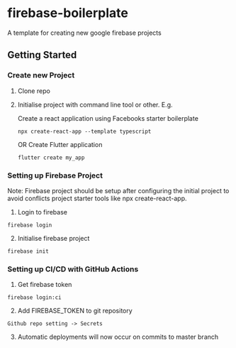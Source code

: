 # firebase-boilerplate

A template for creating new google firebase projects

## Getting Started

### Create new Project

1. Clone repo

2. Initialise project with command line tool or other. E.g.

    Create a react application using Facebooks starter boilerplate

    ```
    npx create-react-app --template typescript
    ```

    OR Create Flutter application

    ```
    flutter create my_app
    ```

### Setting up Firebase Project

Note: Firebase project should be setup after configuring the initial project to avoid conflicts project starter tools like npx create-react-app.

1. Login to firebase

```
firebase login
```

2. Initialise firebase project

```
firebase init
```

### Setting up CI/CD with GitHub Actions

1. Get firebase token

```
firebase login:ci
```

2. Add FIREBASE_TOKEN to git repository 

```
Github repo setting -> Secrets
```

3. Automatic deployments will now occur on commits to master branch